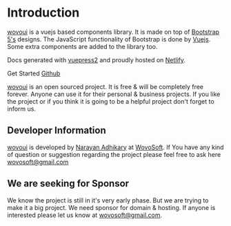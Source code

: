 # Introduction

[wovoui](https://github.com/wovosoft/wovoui) is a vuejs based components library. It is made on top
of [Bootstrap 5's](https://getbootstrap.com/) designs. The JavaScript functionality of Bootstrap is done
by [Vuejs](https://v3.vuejs.org/). Some extra components are added to the library too.

Docs generated with [vuepress2](https://v2.vuepress.vuejs.org/) and proudly hosted on [Netlify](https://www.netlify.com/).

<div class="text-center my-5">
    <router-link class="btn btn-primary text-decoration-none" to="/getting-started">Get Started</router-link>
    <a class="ms-2 btn btn-primary text-decoration-none" href="https://github.com/wovosoft/wovouidocs" target="_blank">Github</a>
</div>

[wovoui](https://github.com/wovosoft/wovoui) is an open sourced project. It is free & will be completely free forever.
Anyone can use it for their personal & business projects. If you like the project or if you think it is going to be a
helpful project don't forget to inform us.

## Developer Information

[wovoui](https://github.com/wovosoft/wovoui) is developed by [Narayan Adhikary](https://github.com/wovosoft) at
[WovoSoft](https://wovosoft.com). If You have any kind of question or suggestion regarding the project please feel free
to ask here [wovosoft@gmail.com](mailto:wovosoft@gmail.com)

## We are seeking for Sponsor

We know the project is still in it's very early phase. But we are trying to make it a big project. We need sponsor for
domain & hosting. If anyone is interested please let us know at [wovosoft@gmail.com](mailto:wovosoft@gmail.com).

